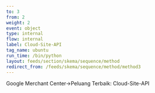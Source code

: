 ```yaml
---
to: 3
from: 2
weight: 2
event: object
type: internal
flow: internal
label: Cloud-Site-API
tag_name: ubuntu
run_time: /bin/python
layout: feeds/section/skema/sequence/method
redirect_from: /feeds/skema/sequence/method/method3
---
```

Google Merchant Center->Peluang Terbaik: Cloud-Site-API

